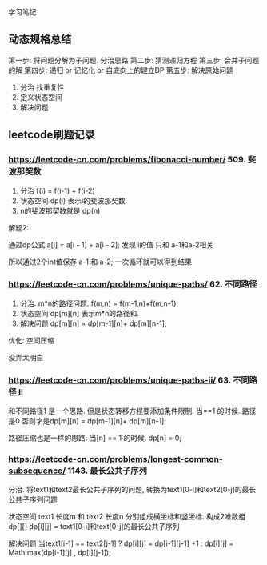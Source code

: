 学习笔记

## 动态规格总结

第一步: 将问题分解为子问题. 分治思路
第二步: 猜测递归方程
第三步: 合并子问题的解
第四步: 递归 or 记忆化 or 自底向上的建立DP
第五步: 解决原始问题

1. 分治  找重复性
2. 定义状态空间
3. 解决问题

## leetcode刷题记录

### https://leetcode-cn.com/problems/fibonacci-number/ 509. 斐波那契数

1. 分治  f(i) = f(i-1) + f(i-2)
2. 状态空间 dp(i)  表示i的斐波那契数.
3. n的斐波那契数就是 dp(n)

解题2:

通过dp公式 a[i] = a[i - 1] + a[i - 2];  发现 i的值 只和 a-1和a-2相关

所以通过2个int值保存 a-1 和 a-2;
一次循环就可以得到结果

### https://leetcode-cn.com/problems/unique-paths/ 62. 不同路径

1. 分治. m*n的路径问题. f(m,n) = f(m-1,n)+f(m,n-1);
2. 状态空间  dp[m][n] 表示m*n的路径和.
3. 解决问题  dp[m][n] = dp[m-1][n]+ dp[m][n-1];


优化: 空间压缩

没弄太明白

### https://leetcode-cn.com/problems/unique-paths-ii/ 63. 不同路径 II

和不同路径1 是一个思路. 但是状态转移方程要添加条件限制. 当==1 的时候. 路径是0  否则才是dp[m][n] = dp[m-1][n]+ dp[m][n-1];

路径压缩也是一样的思路: 当[n] == 1 的时候. dp[n] = 0;

### https://leetcode-cn.com/problems/longest-common-subsequence/ 1143. 最长公共子序列

分治. 将text1和text2最长公共子序列的问题, 转换为text1[0-i]和text2[0-j]的最长公共子序列问题
  
状态空间 text1 长度m 和 text2 长度n 分别组成横坐标和竖坐标. 构成2唯数组 dp[][]  dp[i][j] = text1[0-i]和text[0-j]的最长公共子序列

解决问题 当text1[i-1] == text2[j-1] ? dp[i][j] = dp[i-1][j-1] +1 : dp[i][j] = Math.max(dp[i-1][j] , dp[i][j-1]);


